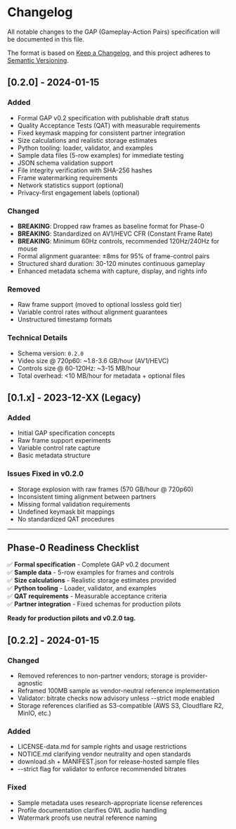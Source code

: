 # Changelog

All notable changes to the GAP (Gameplay-Action Pairs) specification will be documented in this file.

The format is based on [Keep a Changelog](https://keepachangelog.com/en/1.0.0/),
and this project adheres to [Semantic Versioning](https://semver.org/spec/v2.0.0.html).

## [0.2.0] - 2024-01-15

### Added
- Formal GAP v0.2 specification with publishable draft status
- Quality Acceptance Tests (QAT) with measurable requirements
- Fixed keymask mapping for consistent partner integration
- Size calculations and realistic storage estimates
- Python tooling: loader, validator, and examples
- Sample data files (5-row examples) for immediate testing
- JSON schema validation support
- File integrity verification with SHA-256 hashes
- Frame watermarking requirements
- Network statistics support (optional)
- Privacy-first engagement labels (optional)

### Changed
- **BREAKING**: Dropped raw frames as baseline format for Phase-0
- **BREAKING**: Standardized on AV1/HEVC CFR (Constant Frame Rate)
- **BREAKING**: Minimum 60Hz controls, recommended 120Hz/240Hz for mouse
- Formal alignment guarantee: ±8ms for 95% of frame-control pairs
- Structured shard duration: 30-120 minutes continuous gameplay
- Enhanced metadata schema with capture, display, and rights info

### Removed
- Raw frame support (moved to optional lossless gold tier)
- Variable control rates without alignment guarantees
- Unstructured timestamp formats

### Technical Details
- Schema version: `0.2.0`
- Video size @ 720p60: ~1.8-3.6 GB/hour (AV1/HEVC)
- Controls size @ 60-120Hz: ~3-15 MB/hour
- Total overhead: <10 MB/hour for metadata + optional files

## [0.1.x] - 2023-12-XX (Legacy)

### Added
- Initial GAP specification concepts
- Raw frame support experiments
- Variable control rate capture
- Basic metadata structure

### Issues Fixed in v0.2.0
- Storage explosion with raw frames (570 GB/hour @ 720p60)
- Inconsistent timing alignment between partners
- Missing formal validation requirements
- Undefined keymask bit mappings
- No standardized QAT procedures

---

## Phase-0 Readiness Checklist

✅ **Formal specification** - Complete GAP v0.2 document  
✅ **Sample data** - 5-row examples for frames and controls  
✅ **Size calculations** - Realistic storage estimates provided  
✅ **Python tooling** - Loader, validator, and examples  
✅ **QAT requirements** - Measurable acceptance criteria  
✅ **Partner integration** - Fixed schemas for production pilots

**Ready for production pilots and v0.2.0 tag.**

## [0.2.2] - 2024-01-15

### Changed
- Removed references to non-partner vendors; storage is provider-agnostic
- Reframed 100MB sample as vendor-neutral reference implementation
- Validator: bitrate checks now advisory unless --strict mode enabled
- Storage references clarified as S3-compatible (AWS S3, Cloudflare R2, MinIO, etc.)

### Added
- LICENSE-data.md for sample rights and usage restrictions
- NOTICE.md clarifying vendor neutrality and open standards
- download.sh + MANIFEST.json for release-hosted sample files
- --strict flag for validator to enforce recommended bitrates

### Fixed
- Sample metadata uses research-appropriate license references
- Profile documentation clarifies OWL audio handling
- Watermark proofs use neutral reference naming 
